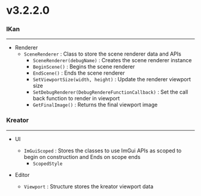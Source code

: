 # v3.2.2.0

### IKan
----------------------------------------------------------------------------------------------------------------------
  - Renderer
    - `SceneRenderer`  : Class to store the scene renderer data and APIs
      - `SceneRenderer(debugName)` : Creates the scene renderer instance
      - `BeginScene()` : Begins the scene renderer
      - `EndScene()` : Ends the scene renderer
      - `SetViewportSize(width, height)` : Update the renderer viewport size
      - `SetDebugRenderer(DebugRendereFunctionCallback)` : Set the call back function to render in viewport
      - `GetFinalImage()` : Returns the final viewport image

### Kreator
----------------------------------------------------------------------------------------------------------------------
  - UI
    - `ImGuiScoped` : Stores the classes to use ImGui APIs as scoped to begin on construction and Ends on scope ends
      - `ScopedStyle`
      
  - Editor
    - `Viewport` : Structure stores the kreator viewport data
